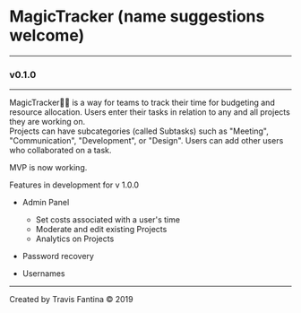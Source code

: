 # MagicTracker (name suggestions welcome)
---
### v0.1.0
---
MagicTracker🕵🏻‍ is a way for teams to track their time for
budgeting and resource allocation.  Users enter their
tasks in relation to any and all projects they are working
on.  
Projects can have subcategories (called Subtasks) such as
"Meeting", "Communication", "Development", or "Design".
Users can add other users who collaborated on a task.

MVP is now working.

Features in development for v 1.0.0
- Admin Panel
  - Set costs associated with a user's time
  - Moderate and edit existing Projects
  - Analytics on Projects

- Password recovery
- Usernames


  
---
Created by Travis Fantina © 2019
